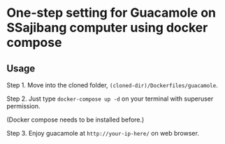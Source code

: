 # One-step setting for Guacamole on SSajibang computer using docker compose

## Usage

Step 1. Move into the cloned folder, `(cloned-dir)/Dockerfiles/guacamole`.

Step 2. Just type `docker-compose up -d` on your terminal with superuser permission. 

(Docker compose needs to be installed before.)

Step 3. Enjoy guacamole at `http://your-ip-here/` on web browser.
